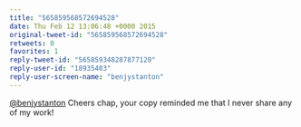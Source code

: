 ```yaml
---
title: "565859568572694528"
date: Thu Feb 12 13:06:48 +0000 2015
original-tweet-id: "565859568572694528"
retweets: 0
favorites: 1
reply-tweet-id: "565859348287877120"
reply-user-id: "18935403"
reply-user-screen-name: "benjystanton"
---
```

<a href="https://twitter.com/benjystanton">@benjystanton</a> Cheers chap, your copy reminded me that I never share any of my work!

